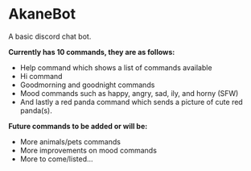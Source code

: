 # AkaneBot
A basic discord chat bot.

**Currently has 10 commands, they are as follows:**
- Help command which shows a list of commands available
- Hi command
- Goodmorning and goodnight commands
- Mood commands such as happy, angry, sad, ily, and horny (SFW) 
- And lastly a red panda command which sends a picture of cute red panda(s).

**Future commands to be added or will be:**
- More animals/pets commands
- More improvements on mood commands
- More to come/listed...
